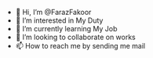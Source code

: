 - 👋 Hi, I’m @FarazFakoor
- 👀 I’m interested in My Duty
- 🌱 I’m currently learning My Job
- 💞️ I’m looking to collaborate on works
- 📫 How to reach me by sending me mail

<!---
FarazFakoor/FarazFakoor is a ✨ special ✨ repository because its `README.md` (this file) appears on your GitHub profile.
You can click the Preview link to take a look at your changes.
--->
